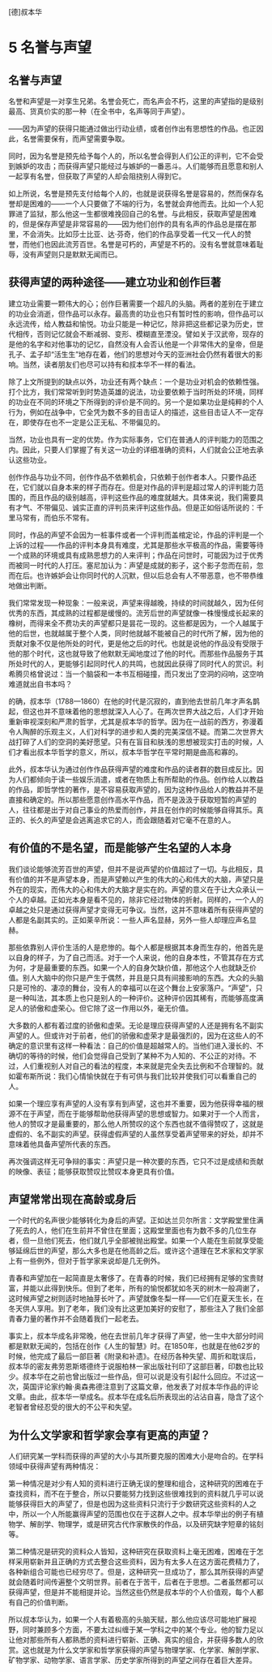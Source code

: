 <link href="../../../css/style.css" rel="stylesheet" type="text/css" />

<span class="r">[德]叔本华

#  5 名誉与声望


## 名誉与声望

<div class="p">

名誉和声望是一对孪生兄弟。名誉会死亡，而名声会不朽，这里的声望指的是级别最高、货真价实的那一种（在全书中，名声等同于声望）。
  
——因为声望的获得只能通过做出行动业绩，或者创作出有思想性的作品。也正因此，名誉需要保有，而声望需要争取。 
  
同时，因为名誉是预先给予每个人的，所以名誉会得到人们公正的评判，它不会受到嫉妒的攻击；而获得声望只能经过与嫉妒的一番恶斗。人们能够而且愿意和别人一起享有名誉，但获取了声望的人却会阻挠别人得到它。
  
如上所说，名誉是预先支付给每个人的，也就是说获得名誉是容易的，然而保存名誉却是困难的——一个人只要做了不端的行为，名誉就会弃他而去。比如一个人犯罪进了监狱，那么他这一生都很难挽回自己的名誉。与此相反，获取声望是困难的，但是保存声望是非常容易的——因为他们创作的具有名声的作品总是摆在那里，不会消失。比如莎士比亚、达·芬奇，他们的作品享受着一代又一代人的赞誉，而他们也因此流芳百世。名誉是可朽的，声望是不朽的。没有名誉就意味着耻辱，没有声望则只是默默无闻而已。

</div>

## 获得声望的两种途径——建立功业和创作巨著

<div class="p">

建立功业需要一颗伟大的心；创作巨著需要一个超凡的头脑。两者的差别在于建立的功业会消逝，但作品可以永存。最高贵的功业也只有暂时性的影响，但作品可以永远流传，给人教益和愉悦。功业只能是一种记忆，除非把这些都记录为历史，世代相传，否则记忆就会不断减弱、变形、模糊直至湮没。譬如关于汉武帝，现存的是他的名字和对他事功的记忆，自然没有人会否认他是一个非常伟大的皇帝，但是孔子、孟子却“活生生”地存在着，他们的思想对今天的亚洲社会仍然有着很大的影响。当然，读者朋友们也尽可以持有和叔本华不一样的看法。
  
除了上文所提到的缺点以外，功业还有两个缺点：一个是功业对机会的依赖性强。打个比方，我们常常听到时势造英雄的说法，功业要依赖于当时所处的环境，同样的功业在不同的环境之下所得到的评价是不同的。另一个是如果功业是纯粹的个人行为，例如在战争中，它全凭为数不多的目击证人的描述，这些目击证人不一定存在，即使存在也不一定是公正无私、不带偏见的。
  
当然，功业也具有一定的优势。作为实际事务，它们在普通人的评判能力的范围之内。因此，只要人们掌握了有关这一功业的详细准确的资料，人们就会公正地去承认这些功业。
  
创作作品与功业不同，创作作品不依赖机会，只依赖于创作者本人。只要作品还在，它们就以自身本来的样子而存在。但是对作品的评判是超过常人的评判能力范围的，而且作品的级别越高，评判这些作品的难度就越大。具体来说，我们需要具有才气、不带偏见、诚实正直的评判员来评判这些作品。但是正如俗话所说的：千里马常有，而伯乐不常有。
  
同时，作品的声望不会因为一桩事件或者一个评判而盖棺定论，作品的评判是一个上诉的过程——作品的评判本身具有难度，尤其是那些水平极高的作品，需要等待一个成熟的环境或具有成熟思想力的人来评判；作品在问世时，可能因为过于优秀而被同一时代的人打压。塞尼加认为：声望是成就的影子，这个影子忽而在前，忽而在后。也许嫉妒会让你同时代的人沉默，但以后总会有人不带恶意，也不带恭维地做出判断。
  
我们常常发现一种现象：一般来说，声望来得越晚，持续的时间就越久，因为任何优秀的东西，其成熟的过程都是缓慢的。流芳后世的声望就像一株慢慢成长起来的橡树，而得来全不费功夫的声望都只是昙花一现的。这些都是因为，一个人越属于他的后世，也就越属于整个人类，同时他就越不能被自己的时代所了解，因为他的贡献对象不仅是他所处的时代，更是他之后的时代。也就是说他的作品没有受限于他的那个时代，这也就导致了他默默无闻地度过了他的时代。而那些作品服务于其所处时代的人，更能够引起同时代人的共鸣，也就因此获得了同时代人的赏识。利希腾贝格曾说过：当一个脑袋和一本书互相碰撞，而只发出了空洞的闷响，这空响难道就出自书本吗？
  
的确，叔本华（1788—1860）在他的时代是沉寂的，直到他去世前几年才声名鹊起，但这也并不意味着他的思想就深入人心了。在两次世界大战之后，人们才开始重新审视深刻和严肃的哲学，尤其是叔本华的哲学。因为在一战前的西方，弥漫着令人陶醉的乐观主义，人们对科学的进步和人类的完美深信不疑。而第二次世界大战打碎了人们的空洞的美好愿望。只有在盲目和肤浅的思想被现实打击的时候，人们才看出叔本华哲学的意义，所以，叔本华哲学在平常时期是曲高和寡的。
  
此外，叔本华认为通过创作作品获得声望的难度和作品的读者群的数目成反比。因为人们都倾向于读一些娱乐消遣，或者在物质上有所帮助的作品。创作给人以教益的作品，即哲学性的著作，是不容易获取声望的，因为这种作品给人的教益并不是直接和确定的。所以那些愿意创作高水平作品，而不是汲汲于获取短暂的声望的人，往往都是出于对自己事业的热爱而创作，并且在创作的时候能够自得其乐。真正的、长久的声望是会逃离追求它的人，而会跟随着对它毫不在意的人。

</div>

## 有价值的不是名望，而是能够产生名望的人本身

<div class="p">

我们谈论能够流芳百世的声望，但并不是说声望的价值超过了一切。与此相反，具有价值的并不是声望本身，而是声望赖以产生的伟大的心和伟大的大脑，声望只是外在的现实，而伟大的心和伟大的大脑才是实在的。声望的意义在于让大众承认一个人的卓越。正如光本身是看不见的，除非它经过物体的折射。同样的，一个人的卓越之处只是通过获得声望才变得无可争议。当然，这并不意味着所有获得声望的人都是名副其实的。正如莱辛所说：一些人声名显赫，另外一些人却理应声名显赫。
  
那些依靠别人评价生活的人是悲惨的。每个人都是根据其本身而生存的，他首先是以自身的样子，为了自己而活。对于一个人来说，他的自身本性，不管其存在方式为何，才是最重要的东西。如果一个人的自身欠缺价值，那他这个人也就缺乏价值。别人大脑中的你只是产生于偶然，并且是只具有间接影响的东西。大众的头脑只是可怜的、凄凉的舞台，没有人的幸福可以在这个舞台上安家落户。“声望”，只是一种叫法，其本质上也只是别人的一种评价。这种评价因其稀有，而能够高度满足人的骄傲和虚荣心。但它除了这一作用以外，毫无价值。
  
大多数的人都有着过度的骄傲和虚荣。无论是理应获得声望的人还是拥有名不副实声望的人。但或许对于前者，他们的骄傲和虚荣才是最强烈的，因为在这些人的不确定的意识里有这样一种看法：自己的价值是超越常人的。当他们进入漫长的、不确切的等待的时候，他们会觉得自己受到了某种不为人知的、不公正的对待。不过，人们重视别人对自己的看法的程度，本来就是完全失去比例和不合理智的。就如霍布斯所说：我们心情愉快就在于有可供与我们比较并使我们可以看重自己的人。
  
如果一个理应享有声望的人没有享有到声望，这也并不重要，因为他获得幸福的根源不在于声望，而在于能够帮助他获得声望的思想或智力。如果对于一个人而言，他人的赞叹才是最重要的，那么他人所赞叹的这个东西也就不值得赞叹了，这就是虚假的、名不副实的声望。获得虚假声望的人虽然享受着声望带来的好处，却并不意味着他具备声望所代表的东西。
  
再次强调这样无可争辩的事实：声望只是一种次要的东西，它只不过是成绩和贡献的映像、表征；能够获取赞叹比赞叹本身更具有价值。

</div>

## 声望常常出现在高龄或身后

<div class="p">

一个时代的名声很少能够转化为身后的声望。正如达兰贝尔所言：文学殿堂里住满了死去的人，他们在生前并不曾住在里面；这殿堂里面也有为数不多的几位生存者，但一旦他们死去，他们就几乎全部被抛出殿堂。如果一个人能在生前就享受能够延绵后世的声望，那么大多也是在他高龄之后。或许这个道理在艺术家和文学家上有一些例外，但对于哲学家来说却是几无例外。
  
青春和声望加在一起简直是太奢侈了。在青春的时候，我们已经拥有足够的宝贵财富，并能以此得到快乐。但到了老年，所有的愉悦都犹如冬天的树木一般凋谢了，这时候声望之树则适时地抽芽长叶了。声望就像冬梨一样——它们在夏天生长，在冬天供人享用。到了老年，我们没有比这更加美好的安慰了，那些注入了我们全部青春力量的著作并不会随着我们一起老去。
  
事实上，叔本华成名非常晚，他在去世前几年才获得了声望，他一生中大部分时间都是默默无闻的，包括在创作《人生的智慧》时。在1850年，也就是在他62岁的时候，他完成了最后一部巨著《附录和补遗》。在经历各种失望、周折和耽误后，叔本华的密友弗劳恩斯塔德终于说服柏林一家出版社刊印了这部巨著，印数也比较少。叔本华在之前也曾出版过一些作品，但可以说是没有引起什么回应。不过这一次，英国评论家约翰·奥森弗德注意到了这篇文章，他发表了对叔本华作品的评论文章。由此，叔本华一举成名。叔本华在成名后所表现出的沾沾自喜，隐含了这个老智者曾经忍受的很大的不公平和失望。

</div>

## 为什么文学家和哲学家会享有更高的声望？

<div class="p">

人们研究某一学科而获得的声望的大小与其所要克服的困难大小是吻合的。在学科领域中获得声望有两种情况：
  
第一种情况是对少有人知的资料进行正确无误的整理和组合，这种研究的困难在于查找资料，而不在于整合，所以只要能努力找到这些很难找到的资料就几乎可以说能够获得巨大的声望了，但是也因为这些资料只流行于少数研究这些资料的人之中，所以一个人所能赢得声望的范围也仅在于这群人之中。叔本华举出的例子有植物学、解剖学、物理学，或是研究古代作家散佚的作品，以及研究缺字短章的铭刻等。
  
第二种情况是研究的资料众人皆知，这种研究在获取资料上毫无困难，困难在于怎样采用崭新并且正确的方式去整合这些资料，因为有太多人在这方面花费精力了，各种新组合可能也已经穷尽了。但是，这种研究一旦成功了，那么其所获得的声望就会随着时间传遍整个文明世界。前者在于苦干，后者在于思想。二者虽然都可以获得声望，但是并不能相提并论。当然这些仍然是叔本华的个人价值观，每个人都有自己的价值判断。
  
所以叔本华认为，如果一个人有着极高的头脑天赋，那么他应该尽可能地扩展视野，同时兼顾多个方面，不要太过纠缠于某一学科之中的某个专业。他的智力足以让他对那些所有人都熟悉的资料进行崭新、正确、真实的组合，并获得多数人的欣赏。这也就是为什么文学家和哲学家获得的声望与物理学家、化学家、解剖学家、矿物学家、动物学家、语言学家、历史学家所得到的声望之间存在着巨大差异。

</div>

